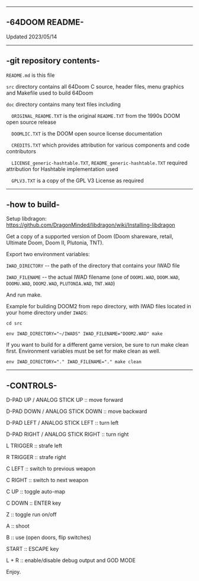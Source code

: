 ---------------
-64DOOM README-
---------------


Updated 2023/05/14


-------------------------
-git repository contents-
-------------------------

`README.md` is this file

`src` directory contains all 64Doom C source, header files, menu graphics and Makefile used to build 64Doom

`doc` directory contains many text files including

`  ORIGINAL_README.TXT` is the original `README.TXT` from the 1990s DOOM open source release
  
`  DOOMLIC.TXT` is the DOOM open source license documentation
  
`  CREDITS.TXT` which provides attribution for various components and code contributors
  
`  LICENSE_generic-hashtable.TXT`, `README_generic-hashtable.TXT` required attribution for Hashtable implementation used
  
`  GPLV3.TXT` is a copy of the GPL V3 License as required

--------------
-how to build-
--------------
Setup libdragon: https://github.com/DragonMinded/libdragon/wiki/Installing-libdragon

Get a copy of a supported version of Doom (Doom shareware, retail, Ultimate Doom, Doom II, Plutonia, TNT).

Export two environment variables:

`IWAD_DIRECTORY` -- the path of the directory that contains your IWAD file

`IWAD_FILENAME` -- the actual IWAD filename (one of `DOOM1.WAD`, `DOOM.WAD`, `DOOMU.WAD`, `DOOM2.WAD`, `PLUTONIA.WAD`, `TNT.WAD`)

And run make.

Example for building DOOM2 from repo directory, with IWAD files located in your home directory under `IWADS`:

`cd src`

`env IWAD_DIRECTORY="~/IWADS" IWAD_FILENAME="DOOM2.WAD" make`

If you want to build for a different game version, be sure to run make clean first. Environment variables must be set for make clean as well.

`env IWAD_DIRECTORY="." IWAD_FILENAME="." make clean`

----------
-CONTROLS-
----------

D-PAD UP / ANALOG STICK UP :: move forward

D-PAD DOWN / ANALOG STICK DOWN :: move backward

D-PAD LEFT / ANALOG STICK LEFT :: turn left

D-PAD RIGHT / ANALOG STICK RIGHT :: turn right

L TRIGGER :: strafe left

R TRIGGER :: strafe right

C LEFT :: switch to previous weapon

C RIGHT :: switch to next weapon

C UP :: toggle auto-map

C DOWN :: ENTER key

Z :: toggle run on/off

A :: shoot

B :: use (open doors, flip switches)

START :: ESCAPE key

L + R :: enable/disable debug output and GOD MODE


Enjoy.

